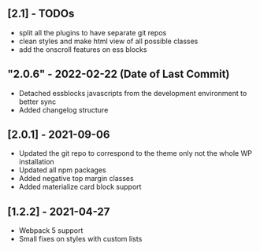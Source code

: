 ## [2.1] - TODOs
- split all the plugins to have separate git repos
- clean styles and make html view of all possible classes
- add the onscroll features on ess blocks

## "2.0.6" - 2022-02-22 (Date of Last Commit)

* Detached essblocks javascripts from the development environment to better sync
* Added changelog structure

## [2.0.1] - 2021-09-06
- Updated the git repo to correspond to the theme only not the whole WP installation
- Updated all npm packages
- Added negative top margin classes
- Added materialize card block support
 
## [1.2.2] - 2021-04-27
- Webpack 5 support
- Small fixes on styles with custom lists




